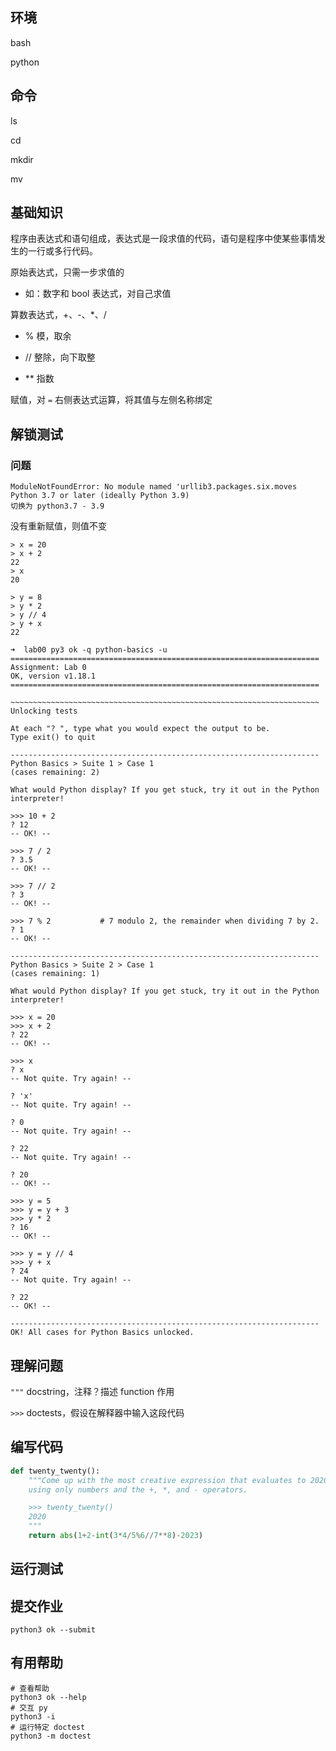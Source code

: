 ## 环境

bash

python



## 命令

ls

cd

mkdir

mv



## 基础知识

程序由表达式和语句组成，表达式是一段求值的代码，语句是程序中使某些事情发生的一行或多行代码。

原始表达式，只需一步求值的

- 如：数字和 bool 表达式，对自己求值

算数表达式，+、-、*、/

- % 模，取余

- // 整除，向下取整
- ** 指数

赋值，对 `=` 右侧表达式运算，将其值与左侧名称绑定



## 解锁测试

### 问题

```
ModuleNotFoundError: No module named 'urllib3.packages.six.moves
Python 3.7 or later (ideally Python 3.9)
切换为 python3.7 - 3.9
```



没有重新赋值，则值不变

```
> x = 20
> x + 2
22
> x
20

> y = 8
> y * 2
> y // 4
> y + x
22
```



```shell
➜  lab00 py3 ok -q python-basics -u
=====================================================================
Assignment: Lab 0
OK, version v1.18.1
=====================================================================

~~~~~~~~~~~~~~~~~~~~~~~~~~~~~~~~~~~~~~~~~~~~~~~~~~~~~~~~~~~~~~~~~~~~~
Unlocking tests

At each "? ", type what you would expect the output to be.
Type exit() to quit

---------------------------------------------------------------------
Python Basics > Suite 1 > Case 1
(cases remaining: 2)

What would Python display? If you get stuck, try it out in the Python
interpreter!

>>> 10 + 2
? 12
-- OK! --

>>> 7 / 2
? 3.5
-- OK! --

>>> 7 // 2
? 3
-- OK! --

>>> 7 % 2			# 7 modulo 2, the remainder when dividing 7 by 2.
? 1
-- OK! --

---------------------------------------------------------------------
Python Basics > Suite 2 > Case 1
(cases remaining: 1)

What would Python display? If you get stuck, try it out in the Python
interpreter!

>>> x = 20
>>> x + 2
? 22
-- OK! --

>>> x
? x
-- Not quite. Try again! --

? 'x'
-- Not quite. Try again! --

? 0
-- Not quite. Try again! --

? 22
-- Not quite. Try again! --

? 20
-- OK! --

>>> y = 5
>>> y = y + 3
>>> y * 2
? 16
-- OK! --

>>> y = y // 4
>>> y + x
? 24
-- Not quite. Try again! --

? 22
-- OK! --

---------------------------------------------------------------------
OK! All cases for Python Basics unlocked.
```



## 理解问题

`"""` docstring，注释？描述 function 作用

`>>>` doctests，假设在解释器中输入这段代码



## 编写代码

```python
def twenty_twenty():
    """Come up with the most creative expression that evaluates to 2020,
    using only numbers and the +, *, and - operators.

    >>> twenty_twenty()
    2020
    """
    return abs(1+2-int(3*4/5%6//7**8)-2023)
```



## 运行测试

## 提交作业

```shell
python3 ok --submit
```



## 有用帮助

```shell
# 查看帮助
python3 ok --help
# 交互 py
python3 -i
# 运行特定 doctest
python3 -m doctest
```

